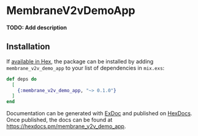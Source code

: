 # MembraneV2vDemoApp

**TODO: Add description**

## Installation

If [available in Hex](https://hex.pm/docs/publish), the package can be installed
by adding `membrane_v2v_demo_app` to your list of dependencies in `mix.exs`:

```elixir
def deps do
  [
    {:membrane_v2v_demo_app, "~> 0.1.0"}
  ]
end
```

Documentation can be generated with [ExDoc](https://github.com/elixir-lang/ex_doc)
and published on [HexDocs](https://hexdocs.pm). Once published, the docs can
be found at <https://hexdocs.pm/membrane_v2v_demo_app>.

